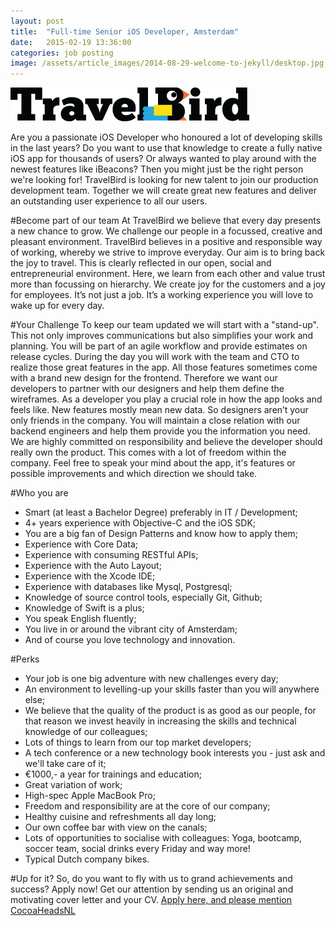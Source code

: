```yaml
---
layout: post
title:  "Full-time Senior iOS Developer, Amsterdam"
date:   2015-02-19 13:36:00
categories: job posting
image: /assets/article_images/2014-08-29-welcome-to-jekyll/desktop.jpg
---
```


![](/assets/article_images/2015-02-19-iOS-developer-travelbird/logo.png)

Are you a passionate iOS Developer who honoured a lot of developing skills in the last years? Do you want to use that knowledge to create a fully native iOS app for thousands of users? Or always wanted to play around with the newest features like iBeacons? Then you might just be the right person we're looking for! TravelBird is looking for new talent to join our production development team. Together we will create great new features and deliver an outstanding user experience to all our users.

#Become part of our team
At TravelBird we believe that every day presents a new chance to grow. We challenge our people in a focussed, creative and pleasant environment. TravelBird believes in a positive and responsible way of working, whereby we strive to improve everyday. Our aim is to bring back the joy to travel. This is clearly reflected in our open, social and entrepreneurial environment. Here, we learn from each other and value trust more than focussing on hierarchy. We create joy for the customers and a joy for employees. It’s not just a job. It’s a working experience you will love to wake up for every day.

#Your Challenge
To keep our team updated we will start with a "stand-up". This not only improves communications but also simplifies your work and planning. You will be part of an agile workflow and provide estimates on release cycles. During the day you will work with the team and CTO to realize those great features in the app. All those features sometimes come with a brand new design for the frontend. Therefore we want our developers to partner with our designers and help them define the wireframes. As a developer you play a crucial role in how the app looks and feels like. New features mostly mean new data. So designers aren’t your only friends in the company. You will maintain a close relation with our backend engineers and help them provide you the information you need.
We are highly committed on responsibility and believe the developer should really own the product. This comes with a lot of freedom within the company. Feel free to speak your mind about the app, it's features or possible improvements and which direction we should take.

#Who you are

- Smart (at least a Bachelor Degree) preferably in IT / Development;
- 4+ years experience with Objective-C and the iOS SDK;
- You are a big fan of Design Patterns and know how to apply them;
- Experience with Core Data;
- Experience with consuming RESTful APIs;
- Experience with the Auto Layout;
- Experience with the Xcode IDE;
- Experience with databases like Mysql, Postgresql;
- Knowledge of source control tools, especially Git, Github;
- Knowledge of Swift is a plus;
- You speak English fluently;
- You live in or around the vibrant city of Amsterdam;
- And of course you love technology and innovation.

#Perks

- Your job is one big adventure with new challenges every day;
- An environment to levelling-up your skills faster than you will anywhere else;
- We believe that the quality of the product is as good as our people, for that reason we invest heavily in increasing the skills and technical knowledge of our colleagues;
- Lots of things to learn from our top market developers;
- A tech conference or a new technology book interests you - just ask and we'll take care of it;
- €1000,- a year for trainings and education; 
- Great variation of work;
- High-spec Apple MacBook Pro;
- Freedom and responsibility are at the core of our company;
- Healthy cuisine and refreshments all day long;
- Our own coffee bar with view on the canals;
- Lots of opportunities to socialise with colleagues: Yoga, bootcamp, soccer team, social drinks every Friday and way more!
- Typical Dutch company bikes.

#Up for it?
So, do you want to fly with us to grand achievements and success? Apply now! Get our attention by sending us an original and motivating cover letter and your CV. [Apply here, and please mention CocoaHeadsNL](http://jobs.travelbird.com/departments/technology/position/44641)